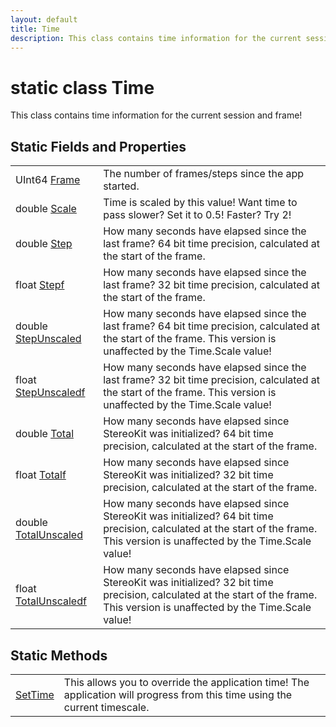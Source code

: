 ```yaml
---
layout: default
title: Time
description: This class contains time information for the current session and frame!
---
```

# static class Time

This class contains time information for the current session
and frame!

## Static Fields and Properties

|  |  |
|--|--|
|UInt64 [Frame]({{site.url}}/Pages/StereoKit/Time/Frame.html)|The number of frames/steps since the app started.|
|double [Scale]({{site.url}}/Pages/StereoKit/Time/Scale.html)|Time is scaled by this value! Want time to pass slower? Set it to 0.5! Faster? Try 2!|
|double [Step]({{site.url}}/Pages/StereoKit/Time/Step.html)|How many seconds have elapsed since the last frame? 64 bit time precision, calculated at the start of the frame.|
|float [Stepf]({{site.url}}/Pages/StereoKit/Time/Stepf.html)|How many seconds have elapsed since the last frame? 32 bit time precision, calculated at the start of the frame.|
|double [StepUnscaled]({{site.url}}/Pages/StereoKit/Time/StepUnscaled.html)|How many seconds have elapsed since the last frame? 64 bit time precision, calculated at the start of the frame. This version is unaffected by the Time.Scale value!|
|float [StepUnscaledf]({{site.url}}/Pages/StereoKit/Time/StepUnscaledf.html)|How many seconds have elapsed since the last frame? 32 bit time precision, calculated at the start of the frame. This version is unaffected by the Time.Scale value!|
|double [Total]({{site.url}}/Pages/StereoKit/Time/Total.html)|How many seconds have elapsed since StereoKit was initialized? 64 bit time precision, calculated at the start of the frame.|
|float [Totalf]({{site.url}}/Pages/StereoKit/Time/Totalf.html)|How many seconds have elapsed since StereoKit was initialized? 32 bit time precision, calculated at the start of the frame.|
|double [TotalUnscaled]({{site.url}}/Pages/StereoKit/Time/TotalUnscaled.html)|How many seconds have elapsed since StereoKit was initialized? 64 bit time precision, calculated at the start of the frame. This version is unaffected by the Time.Scale value!|
|float [TotalUnscaledf]({{site.url}}/Pages/StereoKit/Time/TotalUnscaledf.html)|How many seconds have elapsed since StereoKit was initialized? 32 bit time precision, calculated at the start of the frame. This version is unaffected by the Time.Scale value!|

## Static Methods

|  |  |
|--|--|
|[SetTime]({{site.url}}/Pages/StereoKit/Time/SetTime.html)|This allows you to override the application time! The application will progress from this time using the current timescale.|

